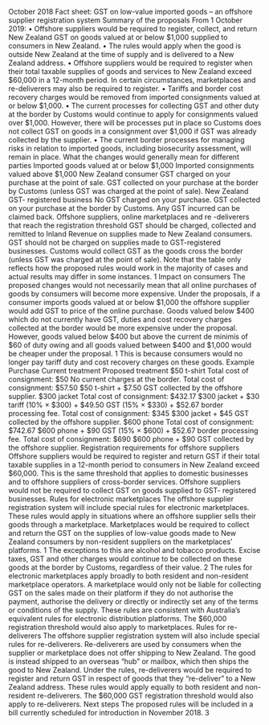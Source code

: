 October 2018 Fact sheet: GST on low-value imported goods – an offshore supplier registration system Summary of the proposals From 1 October 2019: • Offshore suppliers would be required to register, collect, and return New Zealand GST on goods valued at or below $1,000 supplied to consumers in New Zealand. • The rules would apply when the good is outside New Zealand at the time of supply and is delivered to a New Zealand address. • Offshore suppliers would be required to register when their total taxable supplies of goods and services to New Zealand exceed $60,000 in a 12-month period. In certain circumstances, marketplaces and re-deliverers may also be required to register. • Tariffs and border cost recovery charges would be removed from imported consignments valued at or below $1,000. • The current processes for collecting GST and other duty at the border by Customs would continue to apply for consignments valued over $1,000. However, there will be processes put in place so Customs does not collect GST on goods in a consignment over $1,000 if GST was already collected by the supplier. • The current border processes for managing risks in relation to imported goods, including biosecurity assessment, will remain in place. What the changes would generally mean for different parties Imported goods valued at or below $1,000 Imported consignments valued above $1,000 New Zealand consumer GST charged on your purchase at the point of sale. GST collected on your purchase at the border by Customs (unless GST was charged at the point of sale). New Zealand GST- registered business No GST charged on your purchase. GST collected on your purchase at the border by Customs. Any GST incurred can be claimed back. Offshore suppliers, online marketplaces and re -deliverers that reach the registration threshold GST should be charged, collected and remitted to Inland Revenue on supplies made to New Zealand consumers. GST should not be charged on supplies made to GST-registered businesses. Customs would collect GST as the goods cross the border (unless GST was charged at the point of sale). Note that the table only reflects how the proposed rules would work in the majority of cases and actual results may differ in some instances. 1 Impact on consumers The proposed changes would not necessarily mean that all online purchases of goods by consumers will become more expensive. Under the proposals, if a consumer imports goods valued at or below $1,000 the offshore supplier would add GST to price of the online purchase. Goods valued below $400 which do not currently have GST, duties and cost recovery charges collected at the border would be more expensive under the proposal. However, goods valued below $400 but above the current de minimis of $60 of duty owing and all goods valued between $400 and $1,000 would be cheaper under the proposal. 1 This is because consumers would no longer pay tariff duty and cost recovery charges on these goods. Example Purchase Current treatment Proposed treatment $50 t-shirt Total cost of consignment: $50 No current charges at the border. Total cost of consignment: $57.50 $50 t-shirt + $7.50 GST collected by the offshore supplier. $300 jacket Total cost of consignment: $432.17 $300 jacket + $30 tariff (10% × $300) + $49.50 GST (15% × $330) + $52.67 border processing fee. Total cost of consignment: $345 $300 jacket + $45 GST collected by the offshore supplier. $600 phone Total cost of consignment: $742.67 $600 phone + $90 GST (15% × $600) + $52.67 border processing fee. Total cost of consignment: $690 $600 phone + $90 GST collected by the offshore supplier. Registration requirements for offshore suppliers Offshore suppliers would be required to register and return GST if their total taxable supplies in a 12-month period to consumers in New Zealand exceed $60,000. This is the same threshold that applies to domestic businesses and to offshore suppliers of cross-border services. Offshore suppliers would not be required to collect GST on goods supplied to GST- registered businesses. Rules for electronic marketplaces The offshore supplier registration system will include special rules for electronic marketplaces. These rules would apply in situations where an offshore supplier sells their goods through a marketplace. Marketplaces would be required to collect and return the GST on the supplies of low-value goods made to New Zealand consumers by non-resident suppliers on the marketplaces’ platforms. 1 The exceptions to this are alcohol and tobacco products. Excise taxes, GST and other charges would continue to be collected on these goods at the border by Customs, regardless of their value. 2 The rules for electronic marketplaces apply broadly to both resident and non-resident marketplace operators. A marketplace would only not be liable for collecting GST on the sales made on their platform if they do not authorise the payment, authorise the delivery or directly or indirectly set any of the terms or conditions of the supply. These rules are consistent with Australia’s equivalent rules for electronic distribution platforms. The $60,000 registration threshold would also apply to marketplaces. Rules for re-deliverers The offshore supplier registration system will also include special rules for re-deliverers. Re-deliverers are used by consumers when the supplier or marketplace does not offer shipping to New Zealand. The good is instead shipped to an overseas “hub” or mailbox, which then ships the good to New Zealand. Under the rules, re-deliverers would be required to register and return GST in respect of goods that they “re-deliver” to a New Zealand address. These rules would apply equally to both resident and non-resident re-deliverers. The $60,000 GST registration threshold would also apply to re-deliverers. Next steps The proposed rules will be included in a bill currently scheduled for introduction in November 2018. 3